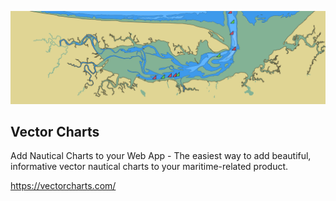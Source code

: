 ![Vector Charts](/profile/13.png)

## Vector Charts

Add Nautical Charts to your Web App - The easiest way to add beautiful, informative vector nautical charts to your maritime-related product.

https://vectorcharts.com/
